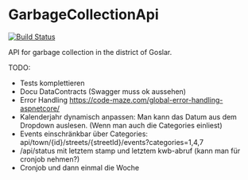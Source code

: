 # GarbageCollectionApi

[![Build Status](https://travis-ci.com/DanielGrams/GarbageCollectionApi.svg?branch=master)](https://travis-ci.com/DanielGrams/GarbageCollectionApi)

API for garbage collection in the district of Goslar.

TODO:

- Tests komplettieren
- Docu DataContracts (Swagger muss ok aussehen)
- Error Handling <https://code-maze.com/global-error-handling-aspnetcore/>
- Kalenderjahr dynamisch anpassen: Man kann das Datum aus dem Dropdown auslesen. (Wenn man auch die Categories einliest)
- Events einschränkbar über Categories: api/town/{id}/streets/{streetId}/events?categories=1,4,7
- /api/status mit letztem stamp und letztem kwb-abruf (kann man für cronjob nehmen?)
- Cronjob und dann einmal die Woche